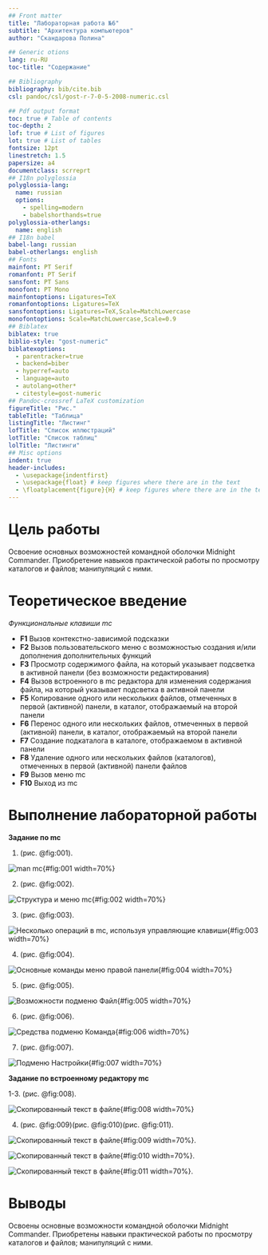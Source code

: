 ```yaml
---
## Front matter
title: "Лабораторная работа №6"
subtitle: "Архитектура компьютеров"
author: "Скандарова Полина"

## Generic otions
lang: ru-RU
toc-title: "Содержание"

## Bibliography
bibliography: bib/cite.bib
csl: pandoc/csl/gost-r-7-0-5-2008-numeric.csl

## Pdf output format
toc: true # Table of contents
toc-depth: 2
lof: true # List of figures
lot: true # List of tables
fontsize: 12pt
linestretch: 1.5
papersize: a4
documentclass: scrreprt
## I18n polyglossia
polyglossia-lang:
  name: russian
  options:
	- spelling=modern
	- babelshorthands=true
polyglossia-otherlangs:
  name: english
## I18n babel
babel-lang: russian
babel-otherlangs: english
## Fonts
mainfont: PT Serif
romanfont: PT Serif
sansfont: PT Sans
monofont: PT Mono
mainfontoptions: Ligatures=TeX
romanfontoptions: Ligatures=TeX
sansfontoptions: Ligatures=TeX,Scale=MatchLowercase
monofontoptions: Scale=MatchLowercase,Scale=0.9
## Biblatex
biblatex: true
biblio-style: "gost-numeric"
biblatexoptions:
  - parentracker=true
  - backend=biber
  - hyperref=auto
  - language=auto
  - autolang=other*
  - citestyle=gost-numeric
## Pandoc-crossref LaTeX customization
figureTitle: "Рис."
tableTitle: "Таблица"
listingTitle: "Листинг"
lofTitle: "Список иллюстраций"
lotTitle: "Список таблиц"
lolTitle: "Листинги"
## Misc options
indent: true
header-includes:
  - \usepackage{indentfirst}
  - \usepackage{float} # keep figures where there are in the text
  - \floatplacement{figure}{H} # keep figures where there are in the text
---
```


# Цель работы

Освоение основных возможностей командной оболочки Midnight Commander. Приобретение навыков практической работы по просмотру каталогов и файлов; манипуляций с ними.

# Теоретическое введение

*Функциональные клавиши mc*
- **F1** Вызов контекстно-зависимой подсказки
- **F2** Вызов пользовательского меню с возможностью создания и/или дополнения дополнительных функций
- **F3** Просмотр содержимого файла, на который указывает подсветка в активной панели (без возможности редактирования)
- **F4** Вызов встроенного в mc редактора для изменения содержания файла, на который указывает подсветка в активной панели
- **F5** Копирование одного или нескольких файлов, отмеченных в первой (активной) панели, в каталог, отображаемый на второй панели
- **F6** Перенос одного или нескольких файлов, отмеченных в первой (активной) панели, в каталог, отображаемый на второй панели
- **F7** Создание подкаталога в каталоге, отображаемом в активной панели
- **F8** Удаление одного или нескольких файлов (каталогов), отмеченных в первой (активной) панели файлов
- **F9** Вызов меню mc
- **F10** Выход из mc

# Выполнение лабораторной работы

**Задание по mc**

1. (рис. @fig:001).

![man mc](image/Arkh1.png){#fig:001 width=70%}

2. (рис. @fig:002).

![Структура и меню mc](image/Arkh2.png){#fig:002 width=70%}

3. (рис. @fig:003).

![Несколько операций в mc, используя управляющие клавиши](image/Arkh2.png){#fig:003 width=70%}

4. (рис. @fig:004).

![Основные команды меню правой панели](image/Arkh3.png){#fig:004 width=70%}

5. (рис. @fig:005).

![Возможности подменю Файл](image/Arkh5.png){#fig:005 width=70%}

6. (рис. @fig:006).

![Cредства подменю Команда](image/Arkh7.png){#fig:006 width=70%}

7. (рис. @fig:007).

![Подменю Настройки](image/Arkh8.png){#fig:007 width=70%}

**Задание по встроенному редактору mc**

1-3. (рис. @fig:008).

![Скопированный текст в файле](image/Arkh9.png){#fig:008 width=70%}

4. (рис. @fig:009)(рис. @fig:010)(рис. @fig:011).

![Скопированный текст в файле](image/Arkh10.png){#fig:009 width=70%}.

![Скопированный текст в файле](image/Arkh11.png){#fig:010 width=70%}.

![Скопированный текст в файле](image/Arkh12.png){#fig:011 width=70%}.

# Выводы

Освоены основные возможности командной оболочки Midnight Commander. Приобретены навыки практической работы по просмотру каталогов и файлов; манипуляций с ними.

